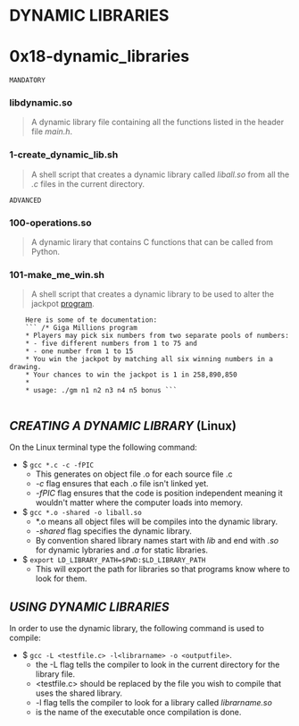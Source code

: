 # DYNAMIC LIBRARIES

# 0x18-dynamic_libraries


``` MANDATORY ```

### libdynamic.so

> A dynamic library file containing all the functions listed in the header file *main.h*.

### 1-create_dynamic_lib.sh

> A shell script that creates a dynamic library called *liball.so* from all the *.c* files in the current directory.

``` ADVANCED ```

### 100-operations.so

> A dynamic lirary that contains C functions that can be called from Python.

### 101-make_me_win.sh

> A shell script that creates a dynamic library to be used to alter the jackpot [program](https://github.com/holbertonschool/0x18.c).


```
	Here is some of te documentation:
	``` /* Giga Millions program                                                                                    
	* Players may pick six numbers from two separate pools of numbers:                                                
	* - five different numbers from 1 to 75 and                                                                       
	* - one number from 1 to 15                                                                                       
	* You win the jackpot by matching all six winning numbers in a drawing.                                           
	* Your chances to win the jackpot is 1 in 258,890,850                                                             
	*                                                                                                                 
	* usage: ./gm n1 n2 n3 n4 n5 bonus ```
 
 ```

## *CREATING A DYNAMIC LIBRARY* (Linux)

On the Linux terminal type the following command:
- $ ``` gcc *.c -c -fPIC ```
	* This generates on object file .o for each source file .c
	* *-c* flag ensures that each .o file isn't linked yet.
	* *-fPIC* flag ensures that the code is position independent meaning it wouldn't matter where the computer loads into memory.
- $ ``` gcc *.o -shared -o liball.so ```
	* *.o means all object files will be compiles into the dynamic library.
	* *-shared* flag specifies the dynamic library.
	* By convention shared library names start with *lib* and end with *.so* for dynamic lybraries and *.a* for static libraries.
- $ ``` export LD_LIBRARY_PATH=$PWD:$LD_LIBRARY_PATH ```
	* This will export the path for libraries so that programs know where to look for them.

## *USING DYNAMIC LIBRARIES*

In order to use the dynamic library, the following command is used to compile:
- $ ``` gcc -L <testfile.c> -l<librarname> -o <outputfile> ```.
	* the -L flag tells the compiler to look in the current directory for the library file.
	* <testfile.c> should be replaced by the file you wish to compile that uses the shared library.
	* -l flag tells the compiler to look for a library called *librarname.so* 
	* <outputfile> is the name of the executable once compilation is done.